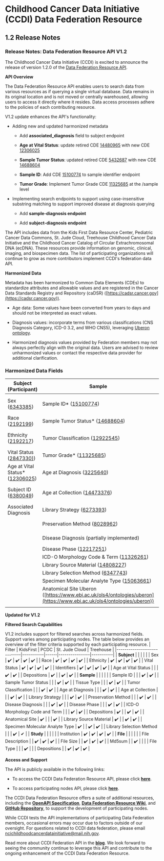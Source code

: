 # Childhood Cancer Data Initiative (CCDI) Data Federation Resource

## 1.2 Release Notes

### **Release Notes: Data Federation Resource API V1.2**

The Childhood Cancer Data Initiative (CCDI) is excited to announce the
release of version 1.2.0 of the [Data Federation Resource API](https://cbiit.github.io/ccdi-federation-api-aggregation).

**API Overview**

The Data Federation Resource API enables users to search data from
various resources as if querying a single virtual database. Data remains
in its original location and is not moved or centrally warehoused,
allowing users to access it directly where it resides. Data access
processes adhere to the policies of each contributing resource.

V1.2 update enhances the API's functionality:

- Adding new and updated harmonized metadata

  - Add **associated_diagnosis** field to subject endpoint

  - **Age at Vital Status**: update retired CDE
    [14480965](https://cadsr.cancer.gov/onedata/dmdirect/NIH/NCI/CO/CDEDD?filter=CDEDD.ITEM_ID=14480965%20and%20ver_nr=1)
    with new CDE
    [12306025](https://cadsr.cancer.gov/onedata/dmdirect/NIH/NCI/CO/CDEDD?filter=CDEDD.ITEM_ID=12306025%20and%20ver_nr=1)

  - **Sample Tumor Status**: updated retired CDE
    [5432687](https://cadsr.cancer.gov/onedata/dmdirect/NIH/NCI/CO/CDEDD?filter=CDEDD.ITEM_ID=5432687%20and%20ver_nr=2)
    with new CDE
    [14688604](https://cadsr.cancer.gov/onedata/dmdirect/NIH/NCI/CO/CDEDD?filter=CDEDD.ITEM_ID=14688604%20and%20ver_nr=1)

  - **Sample ID**: Add CDE
    [15100774](https://cadsr.cancer.gov/onedata/dmdirect/NIH/NCI/CO/CDEDD?filter=CDEDD.ITEM_ID=15100774%20and%20ver_nr=1)
    to sample identifier endpoint

  - **Tumor Grade**: Implement Tumor Grade CDE
    [11325685](https://cadsr.cancer.gov/onedata/dmdirect/NIH/NCI/CO/CDEDD?filter=CDEDD.ITEM_ID=11325685%20and%20ver_nr=2)
    at the /sample level

- Implementing search endpoints to support using case-insensitive
  substring matching to support improved disease at diagnosis querying

  - Add **sample-diagnosis endpoint**

  - Add **subject-diagnosis endpoint**

The API includes data from the Kids First Data Resource Center,
Pediatric Cancer Data Commons, St. Jude Cloud, Treehouse Childhood
Cancer Data Initiative and the Childhood Cancer Catalog of Circular
Extrachromosomal DNA (ecDNA). These resources provide information on
genomic, clinical, imaging, and biospecimen data. The list of
participating organizations will continue to grow as more contributors
implement CCDI's federation data API.

**Harmonized Data**

Metadata has been harmonized to Common Data Elements (CDEs) to
standardize attributes and allowable values and are registered in the
Cancer Data Standards Registry and Repository (caDSR)
([https://cadsr.cancer.gov](https://cadsr.cancer.gov)).

- Age data: Some values have been converted from years to days and
  should not be interpreted as exact values.

- Diagnosis values: incorporate terms from various classifications (CNS
  Diagnosis Category, ICD-0 3.2, and WHO CNS5), leveraging [Uberon
  ontology](<https://www.ebi.ac.uk/ols4/ontologies/uberon>).

- Harmonized diagnosis values provided by Federation members may not
  always perfectly align with the original data. Users are advised to
  review unharmonized values or contact the respective data provider for
  additional clarification.

### Harmonized Data Fields

| Subject (Participant)                                                                 | Sample                                                                                 | Study and File                                                                                 |
|--------------------------------------------------------------------------------------|----------------------------------------------------------------------------------------|------------------------------------------------------------------------------------------------|
|Sex ([6343385](https://cadsr.cancer.gov/onedata/dmdirect/NIH/NCI/CO/CDEDD?filter=CDEDD.ITEM_ID=6343385%20and%20ver_nr=1))                                     | Sample ID* ([15100774](https://cadsr.cancer.gov/onedata/dmdirect/NIH/NCI/CO/CDEDD?filter=CDEDD.ITEM_ID=15100774%20and%20ver_nr=1))                    | Study Short Title ([11459812](https://cadsr.cancer.gov/onedata/dmdirect/NIH/NCI/CO/CDEDD?filter=CDEDD.ITEM_ID=11459812%20and%20ver_nr=1))                     |
|Race ([2192199](https://cadsr.cancer.gov/onedata/dmdirect/NIH/NCI/CO/CDEDD?filter=CDEDD.ITEM_ID=2192199%20and%20ver_nr=1))                                    | Sample Tumor Status* ([14688604](https://cadsr.cancer.gov/onedata/dmdirect/NIH/NCI/CO/CDEDD?filter=CDEDD.ITEM_ID=14688604%20and%20ver_nr=1))          | Study Name ([11459810](https://cadsr.cancer.gov/onedata/dmdirect/NIH/NCI/CO/CDEDD?filter=CDEDD.ITEM_ID=11459810%20and%20ver_nr=1))                            |
|Ethnicity ([2192217](https://cadsr.cancer.gov/onedata/dmdirect/NIH/NCI/CO/CDEDD?filter=CDEDD.ITEM_ID=2192217%20and%20ver_nr=2))                               | Tumor Classification ([12922545](https://cadsr.cancer.gov/onedata/dmdirect/NIH/NCI/CO/CDEDD?filter=CDEDD.ITEM_ID=12922545%20and%20ver_nr=1))                     | dbGaP phs Accession ([11524544](https://cadsr.cancer.gov/onedata/dmdirect/NIH/NCI/CO/CDEDD?filter=CDEDD.ITEM_ID=11524544%20and%20ver_nr=1))                   |
|Vital Status ([2847330)](https://cadsr.cancer.gov/onedata/dmdirect/NIH/NCI/CO/CDEDD?filter=CDEDD.ITEM_ID=2847330%20and%20ver_nr=1))                           | Tumor Grade* ([11325685](https://teams.microsoft.com/l/message/19:meeting_OTNiZDUzYjctZDMyNy00NmY4LTlkMjMtMjFiZDVhOGNiODlm@thread.v2/1750966924389?context=%7B%22contextType%22%3A%22chat%22%7D))          | Institution ([12662779](https://cadsr.cancer.gov/onedata/dmdirect/NIH/NCI/CO/CDEDD?filter=CDEDD.ITEM_ID=12662779%20and%20ver_nr=1))                           |
|Age at Vital Status* ([12306025](https://cadsr.cancer.gov/onedata/dmdirect/NIH/NCI/CO/CDEDD?filter=CDEDD.ITEM_ID=14480965%20and%20ver_nr=1))                   | Age at Diagnosis ([3225640](https://cadsr.cancer.gov/onedata/dmdirect/NIH/NCI/CO/CDEDD?filter=CDEDD.ITEM_ID=3225640%20and%20ver_nr=2))                   | File Location (Link/Gateway) ([11556141](https://cadsr.cancer.gov/onedata/dmdirect/NIH/NCI/CO/CDEDD?filter=CDEDD.ITEM_ID=11556141%20and%20ver_nr=1))          |
|Subject ID ([6380049](https://cadsr.cancer.gov/onedata/dmdirect/NIH/NCI/CO/CDEDD?filter=CDEDD.ITEM_ID=6380049%20and%20ver_nr=1))                              | Age at Collection ([14473376](https://cadsr.cancer.gov/onedata/dmdirect/NIH/NCI/CO/CDEDD?filter=CDEDD.ITEM_ID=14473376%20and%20ver_nr=1))                 | File Description ([11280338](https://cadsr.cancer.gov/onedata/dmdirect/NIH/NCI/CO/CDEDD?filter=CDEDD.ITEM_ID=11280338%20and%20ver_nr=1))                      |
|Associated Diagnosis                                                                 |Library Strategy ([6273393](https://cadsr.cancer.gov/onedata/dmdirect/NIH/NCI/CO/CDEDD?filter=CDEDD.ITEM_ID=6273393%20and%20ver_nr=1))           | File Size ([11479876](https://cadsr.cancer.gov/onedata/dmdirect/NIH/NCI/CO/CDEDD?filter=CDEDD.ITEM_ID=11479876%20and%20ver_nr=1))                             |
|                                                                                      |Preservation Method ([8028962](https://cadsr.cancer.gov/onedata/dmdirect/NIH/NCI/CO/CDEDD?filter=CDEDD.ITEM_ID=8028962%20and%20ver_nr=2))                   | Md5sum ([11556150](https://cadsr.cancer.gov/onedata/dmdirect/NIH/NCI/CO/CDEDD?filter=CDEDD.ITEM_ID=11556150%20and%20ver_nr=1))                                |
|                                                                                      |Disease Diagnosis (partially implemented)         | File Type ([11416926](https://cadsr.cancer.gov/onedata/Home.jsp))                             |
|                                                                                      |Disease Phase ([12217251](https://cadsr.cancer.gov/onedata/dmdirect/NIH/NCI/CO/CDEDD?filter=CDEDD.ITEM_ID=12217251%20and%20ver_nr=1))                                            |                                                                                                |
|                                                                                      |ICD-O Morphology Code & Term ([11326261](https://cadsr.cancer.gov/onedata/dmdirect/NIH/NCI/CO/CDEDD?filter=CDEDD.ITEM_ID=11326261%20and%20ver_nr=1))                  |                                                                                                |
|                                                                                      |Library Source Material ([14808227](https://cadsr.cancer.gov/onedata/dmdirect/NIH/NCI/CO/CDEDD?filter=CDEDD.ITEM_ID=14808227%20and%20ver_nr=1))  |                                                                                                |
|                                                                                      |Library Selection Method ([6347743](https://cadsr.cancer.gov/onedata/dmdirect/NIH/NCI/CO/CDEDD?filter=CDEDD.ITEM_ID=6347743%20and%20ver_nr=2))         |                                                                                                |
|                                                                                      |Specimen Molecular Analyte Type ([15063661](https://cadsr.cancer.gov/onedata/dmdirect/NIH/NCI/CO/CDEDD?filter=CDEDD.ITEM_ID=15063661%20and%20ver_nr=1))      |                                                                                                |
|                                                                                      |Anatomical Site Uberon ([https://www.ebi.ac.uk/ols4/ontologies/uberon](https://www.ebi.ac.uk/ols4/ontologies/uberon)) |                                                                                                |
|                                                                                      | |                                                                                                |

**Updated for V1.2**

**Filtered Search Capabilities**

V1.2 includes support for filtered searches across harmonized fields.
Support varies among participating nodes. The table below provides an
overview of the filter criteria supported by each participating
resource.
| Filter                      | KidsFirst | PCDC | St. Jude Cloud | Treehouse |
|-----------------------------|-----------|------|----------------|-----------|
| **Subject**                     |           |      |                |           |
| Sex                         | ✔️         | ✔️    | ✔️              | ✔️         |
| Race                        | ✔️         | ✔️    | ✔️              | ✔️         |
| Ethnicity                   | ✔️         | ✔️    | ✔️              | ✔️         |
| Vital Status                | ✔️         | ✔️    | ✔️              | ✔️         |
| Identifiers                 | ✔️         | ✔️    | ✔️              | ✔️         |
| Age at Vital Status         |            |      | ✔️              | ✔️         |
| Depositions                 | ✔️         |      | ✔️              | ✔️         |
| **Sample**                  |           |      |                |           |
| Sample ID                   |           |      | ✔️              | ✔️         |
| Sample Tumor Status         |           |      | ✔️              | ✔️         |
| Tissue Type                 |           |      | ✔️              | ✔️         |
| Tumor Classification        |           |      | ✔️              | ✔️         |
| Age at Diagnosis            |           |      | ✔️              | ✔️         |
| Age at Collection           |           |      | ✔️              | ✔️         |
| Library Strategy            |           |      | ✔️              | ✔️         |
| Preservation Method         |           |      | ✔️              | ✔️         |
| Disease Diagnosis           |           |      | ✔️              | ✔️         |
| Disease Phase               |           |      | ✔️              | ✔️         |
| ICD-O Morphology Code and Term |        |      | ✔️              | ✔️         |
| Depositions                 | ✔️         |      | ✔️              | ✔️         |
| Anatomical Site             | ✔️         |      |               | ✔️         |
| Library Source Material  | ✔️         |      | ✔️              | ✔️         |
| Specimen Molecular Analyte Type | ✔️         |      | ✔️              | ✔️         |
| Library Selection Method    |          |      | ✔️              | ✔         |
| **Study**                       |           |      |                |           |
| Institution                 | ✔️         | ✔️    | ✔️              | ✔️         |
| **File**                        |           |      |                |           |
| File Description            |           | ✔️    | ✔️              | ✔️         |
| File Size                   |           | ✔️    | ✔️              | ✔️         |
| Md5sum                      |           | ✔️    |                |           |
| File Type                   |           |      | ✔️              |           |
| Depositions                 |           | ✔️    | ✔️              | ✔️         |

**Access and Support**

The API is publicly available in the following links:

- To access the CCDI Data Federation Resource API, please
  click [**here**](https://cbiit.github.io/ccdi-federation-api-aggregation/).

- To access participating nodes API, please
  click [**here**](https://cbiit.github.io/ccdi-federation-api-spec).

The CCDI Data Federation Resource offers a suite of additional
resources, including the [**OpenAPI
Specification**](https://cbiit.github.io/ccdi-federation-api-aggregation/swagger-aggr.yml), [**Data
Federation Resource
Wiki**](https://github.com/CBIIT/ccdi-federation-api-spec/wiki),
and [**GitHub
Repository**](https://github.com/CBIIT/ccdi-federation-api), to support
the development of participating nodes.

While CCDI tests the API implementations of participating Data
Federation members, occasional errors may occur due to factors outside
of our oversight. For questions related to CCDI data federation, please
email <ncichildhoodcancerdatainitiative@mail.nih.gov>.

Read more about CCDI Federation API in
the [**blog**](https://cbiit.github.io/ccdi-federation-api/blog/09-25-2024-introducing-the-federation-api.html).
We look forward to seeing the community continue to leverage this API
and contribute to the ongoing enhancement of the CCDI Data Federation
Resource.
